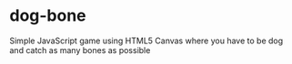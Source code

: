 # dog-bone
Simple JavaScript game using HTML5 Canvas where you have to be dog and catch as many bones as possible
